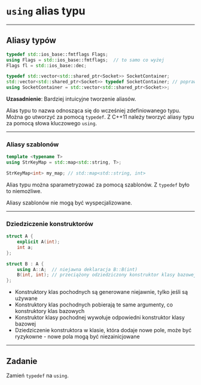 <!-- .slide: data-background="#111111" -->
# `using` alias typu

___

## Aliasy typów

```cpp
typedef std::ios_base::fmtflags Flags;
using Flags = std::ios_base::fmtflags;  // to samo co wyżej
Flags fl = std::ios_base::dec;
```
<!-- .element: class="fragment fade-in" -->

```cpp
typedef std::vector<std::shared_ptr<Socket>> SocketContainer;
std::vector<std::shared_ptr<Socket>> typedef SocketContainer; // poprawnie ;)
using SocketContainer = std::vector<std::shared_ptr<Socket>>;
```
<!-- .element: class="fragment fade-in" -->

**Uzasadnienie**: Bardziej intuicyjne tworzenie aliasów.
<!-- .element: class="fragment fade-in" -->

Alias ​​typu to nazwa odnosząca się do wcześniej zdefiniowanego typu. Można go utworzyć za pomocą `typedef`.
Z C++11 należy tworzyć aliasy typu za pomocą słowa kluczowego `using`.
<!-- .element: class="fragment fade-in" -->

___

### Aliasy szablonów

```cpp
template <typename T>
using StrKeyMap = std::map<std::string, T>;

StrKeyMap<int> my_map; // std::map<std::string, int>
```

Alias ​​typu można sparametryzować za pomocą szablonów. Z `typedef` było to niemożliwe.
<!-- .element: class="fragment fade-in" -->

Aliasy szablonów nie mogą być wyspecjalizowane.
<!-- .element: class="fragment fade-in" -->

___

### Dziedziczenie konstruktorów

```cpp
struct A {
    explicit A(int);
    int a;
};

struct B : A {
    using A::A;  // niejawna deklaracja B::B(int)
    B(int, int); // przeciążony odziedziczony konstruktor klasy bazowej
};
```

* <!-- .element: class="fragment fade-in" --> Konstruktory klas pochodnych są generowane niejawnie, tylko jeśli są używane
* <!-- .element: class="fragment fade-in" --> Konstruktory klas pochodnych pobierają te same argumenty, co konstruktory klas bazowych
* <!-- .element: class="fragment fade-in" --> Konstruktor klasy pochodnej wywołuje odpowiedni konstruktor klasy bazowej
* <!-- .element: class="fragment fade-in" --> Dziedziczenie konstruktora w klasie, która dodaje nowe pole, może być ryzykowne - nowe pola mogą być niezainicjowane

___

## Zadanie

Zamień `typedef` na `using`.
